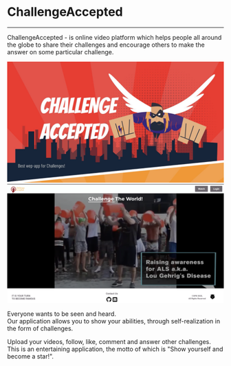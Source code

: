 # ChallengeAccepted
<hr>

ChallengeAccepted - is online video platform which helps people all around the globe to share their challenges and encourage others to make the answer on some particular challenge.

<img src="/readme-assets/ChallengeAccepted.jpg" alt="ChallengeAccepted"/>
<img src="/readme-assets/Cover.png" alt="Main Page"/>

Everyone wants to be seen and heard.<br>
Our application allows you to show your abilities, through self-realization in the form of challenges.

Upload your videos, follow, like, comment and answer other challenges.<br>
This is an entertaining application, the motto of which is "Show yourself and become a star!".
